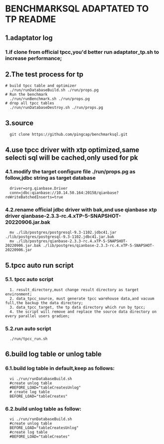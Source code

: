 # BENCHMARKSQL ADAPTATED TO TP README

## 1.adaptator log
### 1.if clone from official tpcc,you'd better run adaptator_tp.sh to increase performance;

## 2.The test process for tp
```
# build tpcc table and optimizer
  ./run/runDatabaseBuild.sh ./run/props.pg
# Run the benchmark
  ./run/runBenchmark.sh ./run/props.pg
# drop all tpcc tables
  ./run/runDatabaseDestroy.sh ./run/props.pg
```

## 3.source
```
  git clone https://github.com/pingcap/benchmarksql.git
```

## 4.use tpcc driver with xtp optimized,same selecti sql will be cached,only used for pk
### 4.1.modify the target configure file ./run/props.pg as follow,jdbc string as target database
```
  driver=org.qianbase.Driver
  conn=jdbc:qianbase://10.14.50.164:20158/qianbase?reWriteBatchedInserts=true
```

### 4.2.rename official jdbc driver with bak,and use qianbase xtp driver qianbase-2.3.3-rc.4.xTP-5-SNAPSHOT-20220906.jar.bak
```
  mv ./lib/postgres/postgresql-9.3-1102.jdbc41.jar ./lib/postgres/postgresql-9.3-1102.jdbc41.jar.bak
  mv ./lib/postgres/qianbase-2.3.3-rc.4.xTP-5-SNAPSHOT-20220906.jar.bak ./lib/postgres/qianbase-2.3.3-rc.4.xTP-5-SNAPSHOT-20220906.jar
```

## 5.tpcc auto run script
### 5.1. tpcc auto script
```
  1. result_directory,must change result directory as target environment;
  2. data_tpcc_source, must generate tpcc warehouse data,and vacuum full,the backup the data directory;
  3. data_tpcc_target, the tp data directory which run by tpcc;
  4. the script will remove and replace the source data directory on every parallel users gradien;
```

### 5.2.run auto script
```
  ./run/tpcc_run.sh
```

## 6.build log table or unlog table
### 6.1.build log table in default,keep as follows:
```  
  vi ./run/runDatabaseBuild.sh 
  #create unlog table
  #BEFORE_LOAD="tableCreatesUnlog"
  # create log table
  BEFORE_LOAD="tableCreates" 
```

### 6.2.build unlog table as follow:
```
  vi ./run/runDatabaseBuild.sh
  #create unlog table
  BEFORE_LOAD="tableCreatesUnlog"
  #create log table
  #BEFORE_LOAD="tableCreates" 
```

